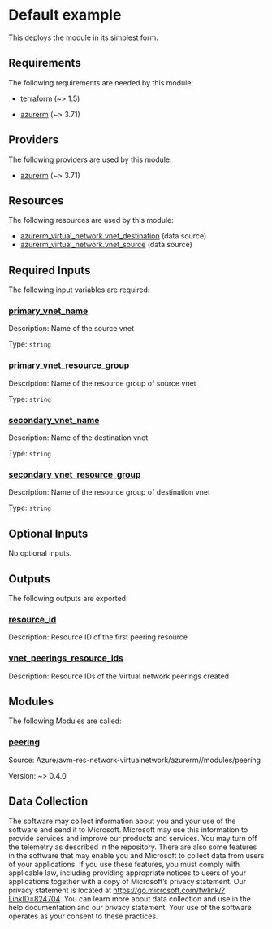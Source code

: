 <!-- BEGIN_TF_DOCS -->
# Default example

This deploys the module in its simplest form.

<!-- markdownlint-disable MD033 -->
## Requirements

The following requirements are needed by this module:

- <a name="requirement_terraform"></a> [terraform](#requirement\_terraform) (~> 1.5)

- <a name="requirement_azurerm"></a> [azurerm](#requirement\_azurerm) (~> 3.71)

## Providers

The following providers are used by this module:

- <a name="provider_azurerm"></a> [azurerm](#provider\_azurerm) (~> 3.71)

## Resources

The following resources are used by this module:

- [azurerm_virtual_network.vnet_destination](https://registry.terraform.io/providers/hashicorp/azurerm/latest/docs/data-sources/virtual_network) (data source)
- [azurerm_virtual_network.vnet_source](https://registry.terraform.io/providers/hashicorp/azurerm/latest/docs/data-sources/virtual_network) (data source)

<!-- markdownlint-disable MD013 -->
## Required Inputs

The following input variables are required:

### <a name="input_primary_vnet_name"></a> [primary\_vnet\_name](#input\_primary\_vnet\_name)

Description: Name of the source vnet

Type: `string`

### <a name="input_primary_vnet_resource_group"></a> [primary\_vnet\_resource\_group](#input\_primary\_vnet\_resource\_group)

Description: Name of the resource group of source vnet

Type: `string`

### <a name="input_secondary_vnet_name"></a> [secondary\_vnet\_name](#input\_secondary\_vnet\_name)

Description: Name of the destination vnet

Type: `string`

### <a name="input_secondary_vnet_resource_group"></a> [secondary\_vnet\_resource\_group](#input\_secondary\_vnet\_resource\_group)

Description: Name of the resource group of destination vnet

Type: `string`

## Optional Inputs

No optional inputs.

## Outputs

The following outputs are exported:

### <a name="output_resource_id"></a> [resource\_id](#output\_resource\_id)

Description: Resource ID of the first peering resource

### <a name="output_vnet_peerings_resource_ids"></a> [vnet\_peerings\_resource\_ids](#output\_vnet\_peerings\_resource\_ids)

Description: Resource IDs of the Virtual network peerings created

## Modules

The following Modules are called:

### <a name="module_peering"></a> [peering](#module\_peering)

Source: Azure/avm-res-network-virtualnetwork/azurerm//modules/peering

Version: ~> 0.4.0

<!-- markdownlint-disable-next-line MD041 -->
## Data Collection

The software may collect information about you and your use of the software and send it to Microsoft. Microsoft may use this information to provide services and improve our products and services. You may turn off the telemetry as described in the repository. There are also some features in the software that may enable you and Microsoft to collect data from users of your applications. If you use these features, you must comply with applicable law, including providing appropriate notices to users of your applications together with a copy of Microsoft’s privacy statement. Our privacy statement is located at <https://go.microsoft.com/fwlink/?LinkID=824704>. You can learn more about data collection and use in the help documentation and our privacy statement. Your use of the software operates as your consent to these practices.
<!-- END_TF_DOCS -->